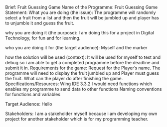Brief: Fruit Guessing Game
Name of the Programme:
Fruit Guessing Game
Statement:
What you are doing (the issue): The programme will randomly select a fruit from a list and then the fruit will be jumbled up and player has to unjumble it and guess the fruit.

why you are doing it (the purpose): I am doing this for a project in Digital Technology, for fun and for learning.

who you are doing it for (the target audience): Myself and the marker

how the solution will be used (context): It will be used for myself to test and debug so i am able to get a completed programme before the deadline and submit it in.
Requirements for the game:
Request for the Player’s name.
The programme will need to display the fruit jumbled up and Player must guess the fruit.
What can the player do after finishing the game. 
Specifications/Resources:
Wing IDE 3.3.2
I would need functions which enables my programme to send data to other functions
Naming conventions for functions and variables

Target Audience: Hello


Stakeholders:
I am a stakeholder myself because i am developing my own project for another stakeholder which is for my programming teacher.
